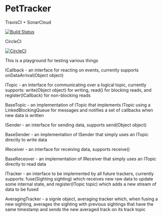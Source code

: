 # PetTracker

TravisCI + SonarCloud

[![Build Status](https://travis-ci.com/royshahaf/PetTracker.svg?branch=master)](https://travis-ci.com/royshahaf/PetTracker)

CircleCI

[![CircleCI](https://circleci.com/gh/royshahaf/PetTracker/tree/master.svg?style=svg)](https://circleci.com/gh/royshahaf/PetTracker/tree/master)

This is a playground for testing various things

ICallback - an interface for reacting on events, currently supports onDataArrival(Object object)

ITopic - an interface for communicating over a logical topic, currently supports: write(Object object) for writing, read() for blocking reads, and register(ICallback) for non-blocking reads

BaseTopic - an implementation of ITopic that implements ITopic using a LinkedBlockingQueue for messages and notifies a set of callbacks when new data is written

ISender - an interface for sending data, supports send(Object object)

BaseSender - an implementation of ISender that simply uses an ITopic directly to write data

IReceiver - an interface for receiving data, supports receive()

BaseReceover - an implementation of IReceiver that simply uses an ITopic directly to read data

ITracker - an interface to be implemented by all future trackers, currently supports: fuse(Sighting sighting) which receives new raw data to update some internal state, and register(ITopic topic) which adds a new stream of data to be fused

AveragingTracker - a signle object, averaging tracker which, when fusing a new sighting, averages the sighting with previous sightings that have the same timestamp and sends the new averaged track on its track topic

